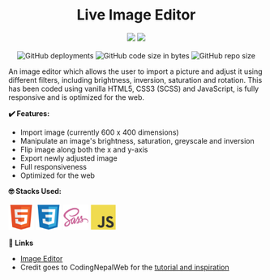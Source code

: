 <div align="center">
  
<h1>Live Image Editor</h1>
  
![](https://api.checklyhq.com/v1/badges/checks/c8aefcbc-45bc-4b99-b04b-7304a33589bd?style=for-the-badge&theme=dark) ![](https://api.checklyhq.com/v1/badges/checks/c8aefcbc-45bc-4b99-b04b-7304a33589bd?style=for-the-badge&theme=dark&responseTime=true) <br><br> ![GitHub deployments](https://img.shields.io/github/deployments/asbhogal/Image-Editor/production?label=DEPLOYMENT%20STATE&style=for-the-badge&labelColor=000) ![GitHub code size in bytes](https://img.shields.io/github/languages/code-size/asbhogal/Image-Editor?style=for-the-badge&labelColor=000) ![GitHub repo size](https://img.shields.io/github/repo-size/asbhogal/Image-Editor?color=blueviolet&style=for-the-badge&labelColor=000)

</div>

An image editor which allows the user to import a picture and adjust it using different filters, including brightness, inversion, saturation and rotation. This has been coded using vanilla HTML5, CSS3 (SCSS) and JavaScript, is fully responsive and is optimized for the web.

<strong>:heavy_check_mark: Features:</strong><br>
  - Import image (currently 600 x 400 dimensions)
  - Manipulate an image's brightness, saturation, greyscale and inversion
  - Flip image along both the x and y-axis
  - Export newly adjusted image
  - Full responsiveness
  - Optimized for the web

<strong>:nerd_face: Stacks Used:</strong><br>
<br>
<a target="_blank" rel="noopener noreferrer" href="https://github.com/devicons/devicon/blob/master/icons/html5/html5-original.svg"><img src="https://github.com/devicons/devicon/raw/master/icons/html5/html5-original.svg" alt="html5" width="50" height="50" style="max-width:100%;"></a>
<a target="_blank" rel="noopener noreferrer" href="https://github.com/devicons/devicon/blob/master/icons/css3/css3-original.svg"><img src="https://github.com/devicons/devicon/raw/master/icons/css3/css3-original.svg" alt="css3" width="50" height="50" style="max-width:100%;"></a>
<a target="_blank" rel="noopener noreferrer" href="https://github.com/devicons/devicon/blob/master/icons/sass/sass-original.svg"><img src="https://github.com/devicons/devicon/blob/master/icons/sass/sass-original.svg" alt="sass" width="50" height="50" style="max-width:100%;"></a>
<a target="_blank" rel="noopener noreferrer" href="https://github.com/devicons/devicon/blob/master/icons/javascript/javascript-original.svg"><img src="https://github.com/devicons/devicon/raw/master/icons/javascript/javascript-original.svg" alt="JavaScript" width="50" height="50" style="max-width:100%;"></a>

<strong>:link: Links</strong><br>
 - <a target="_blank" href="https://image-editor-two.vercel.app/">Image Editor</a>
 - Credit goes to CodingNepalWeb for the <a target="_blank" href="https://www.codingnepalweb.com/build-image-editor-html-javascript/"> tutorial and inspiration </a>
